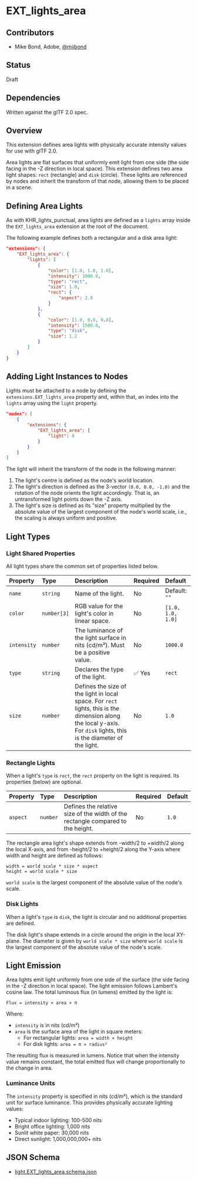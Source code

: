# EXT_lights_area

## Contributors

* Mike Bond, Adobe, [@miibond](https://github.com/MiiBond)

## Status

Draft

## Dependencies

Written against the glTF 2.0 spec.

## Overview

This extension defines area lights with physically accurate intensity values for use with glTF 2.0.

Area lights are flat surfaces that uniformly emit light from one side (the side facing in the -Z direction in local space).
This extension defines two area light shapes: `rect` (rectangle) and `disk` (circle). These lights are referenced by nodes and inherit the transform of that node, allowing them to be placed in a scene.

## Defining Area Lights

As with KHR_lights_punctual, area lights are defined as a `lights` array inside the `EXT_lights_area` extension at the root of the document.

The following example defines both a rectangular and a disk area light:

```json
"extensions": {
    "EXT_lights_area": {
        "lights": [
            {
                "color": [1.0, 1.0, 1.0],
                "intensity": 1000.0,
                "type": "rect",
                "size": 1.0,
                "rect": {
                    "aspect": 2.0
                }
            },
            {
                "color": [1.0, 0.9, 0.8],
                "intensity": 1500.0,
                "type": "disk",
                "size": 1.2
            }
        ]
    }
}
```

## Adding Light Instances to Nodes

Lights must be attached to a node by defining the `extensions.EXT_lights_area` property and, within that, an index into the `lights` array using the `light` property.

```json
"nodes": [
    {
        "extensions": {
            "EXT_lights_area": {
                "light": 0
            }
        }
    }
]
```

The light will inherit the transform of the node in the following manner:
1. The light's centre is defined as the node's world location.
2. The light's direction is defined as the 3-vector `(0.0, 0.0, -1.0)` and the rotation of the node orients the light accordingly. That is, an untransformed light points down the -Z axis.
3. The light's size is defined as its "size" property multiplied by the absolute value of the largest component of the node's world scale, i.e., the scaling is always uniform and positive.

## Light Types

### Light Shared Properties

All light types share the common set of properties listed below.

| Property | Type | Description | Required | Default |
|:---------|:-----|:------------|:---------|:--------|
| `name` | `string` | Name of the light. | No | Default: `""` |
| `color` | `number[3]` | RGB value for the light's color in linear space. | No | `[1.0, 1.0, 1.0]` |
| `intensity` | `number` | The luminance of the light surface in nits (cd/m²). Must be a positive value. | No | `1000.0` |
| `type` | `string` | Declares the type of the light. | :white_check_mark: Yes | `rect` |
| `size` | `number` | Defines the size of the light in local space. For `rect` lights, this is the dimension along the local y-axis. For `disk` lights, this is the diameter of the light. | No | `1.0` |

### Rectangle Lights

When a light's `type` is `rect`, the `rect` property on the light is required. Its properties (below) are optional.

| Property | Type | Description | Required | Default |
|:---------|:-----|:------------|:---------|:--------|
| `aspect` | `number` | Defines the relative size of the width of the rectangle compared to the height. | No | `1.0` |

The rectangle area light's shape extends from -width/2 to +width/2 along the local X-axis, and from -height/2 to +height/2 along the Y-axis where width and height are defined as follows:

`width = world scale * size * aspect` \
`height = world scale * size`

`world scale` is the largest component of the absolute value of the node's scale.

### Disk Lights

When a light's `type` is `disk`, the light is circular and no additional properties are defined.

The disk light's shape extends in a circle around the origin in the local XY-plane. The diameter is given by `world scale * size` where `world scale` is the largest component of the absolute value of the node's scale.

## Light Emission

Area lights emit light uniformly from one side of the surface (the side facing in the -Z direction in local space). The light emission follows Lambert's cosine law. The total luminous flux (in lumens) emitted by the light is:

`Flux = intensity × area × π`

Where:

* `intensity` is in nits (cd/m²)
* `area` is the surface area of the light in square meters:
  * For rectangular lights: `area = width × height`
  * For disk lights: `area = π × radius²`

The resulting flux is measured in lumens. Notice that when the intensity value remains constant, the total emitted flux will change proportionally to the change in area.

### Luminance Units

The `intensity` property is specified in nits (cd/m²), which is the standard unit for surface luminance. This provides physically accurate lighting values:

* Typical indoor lighting: 100-500 nits
* Bright office lighting: 1,000 nits  
* Sunlit white paper: 30,000 nits
* Direct sunlight: 1,000,000,000+ nits

## JSON Schema

* [light.EXT_lights_area.schema.json](schema/light.area.schema.json)